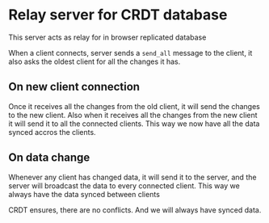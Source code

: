 # Relay server for CRDT database

This server acts as relay for in browser replicated database

When a client connects, server sends a `send_all` message to the client, it also asks the oldest client for all the changes it has.

## On new client connection
Once it receives all the changes from the old client, it will send the changes to the new client. Also when it receives all the changes from the new client it will send it to all the connected clients. This way we now have all the data synced accros the clients.

## On data change
Whenever any client has changed data, it will send it to the server, and the server will broadcast the data to every connected client. This way we always have the data synced between clients

CRDT ensures, there are no conflicts. And we will always have synced data.
